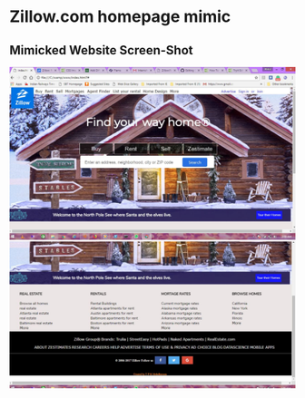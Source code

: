 # Zillow.com homepage mimic

## Mimicked Website Screen-Shot


<img src="Zillow1.JPG">

<img src="zillow2.JPG">
